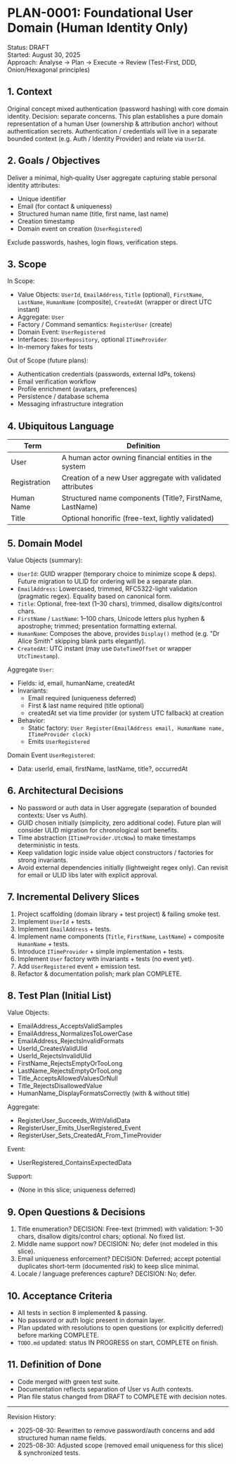 # PLAN-0001: Foundational User Domain (Human Identity Only)

Status: DRAFT  
Started: August 30, 2025  
Approach: Analyse → Plan → Execute → Review (Test-First, DDD, Onion/Hexagonal principles)

## 1. Context
Original concept mixed authentication (password hashing) with core domain identity. Decision: separate concerns. This plan establishes a pure domain representation of a human User (ownership & attribution anchor) without authentication secrets. Authentication / credentials will live in a separate bounded context (e.g. Auth / Identity Provider) and relate via `UserId`.

## 2. Goals / Objectives
Deliver a minimal, high‑quality User aggregate capturing stable personal identity attributes:
* Unique identifier
* Email (for contact & uniqueness)
* Structured human name (title, first name, last name)
* Creation timestamp
* Domain event on creation (`UserRegistered`)

Exclude passwords, hashes, login flows, verification steps.

## 3. Scope
In Scope:
* Value Objects: `UserId`, `EmailAddress`, `Title` (optional), `FirstName`, `LastName`, `HumanName` (composite), `CreatedAt` (wrapper or direct UTC instant)
* Aggregate: `User`
* Factory / Command semantics: `RegisterUser` (create)
* Domain Event: `UserRegistered`
* Interfaces: `IUserRepository`, optional `ITimeProvider`
* In-memory fakes for tests

Out of Scope (future plans):
* Authentication credentials (passwords, external IdPs, tokens)
* Email verification workflow
* Profile enrichment (avatars, preferences)
* Persistence / database schema
* Messaging infrastructure integration

## 4. Ubiquitous Language
| Term | Definition |
|------|------------|
| User | A human actor owning financial entities in the system |
| Registration | Creation of a new User aggregate with validated attributes |
| Human Name | Structured name components (Title?, FirstName, LastName) |
| Title | Optional honorific (free-text, lightly validated) |

## 5. Domain Model
Value Objects (summary):
* `UserId`: GUID wrapper (temporary choice to minimize scope & deps). Future migration to ULID for ordering will be a separate plan.
* `EmailAddress`: Lowercased, trimmed, RFC5322-light validation (pragmatic regex). Equality based on canonical form.
* `Title`: Optional, free-text (1–30 chars), trimmed, disallow digits/control chars.
* `FirstName` / `LastName`: 1–100 chars, Unicode letters plus hyphen & apostrophe; trimmed; presentation formatting external.
* `HumanName`: Composes the above, provides `Display()` method (e.g. "Dr Alice Smith" skipping blank parts elegantly).
* `CreatedAt`: UTC instant (may use `DateTimeOffset` or wrapper `UtcTimestamp`).

Aggregate `User`:
* Fields: id, email, humanName, createdAt
* Invariants:
	- Email required (uniqueness deferred)
	- First & last name required (title optional)
	- createdAt set via time provider (or system UTC fallback) at creation
* Behavior:
	- Static factory: `User Register(EmailAddress email, HumanName name, ITimeProvider clock)`
	- Emits `UserRegistered`

Domain Event `UserRegistered`:
* Data: userId, email, firstName, lastName, title?, occurredAt

## 6. Architectural Decisions
* No password or auth data in User aggregate (separation of bounded contexts: User vs Auth).
* GUID chosen initially (simplicity, zero additional code). Future plan will consider ULID migration for chronological sort benefits.
* Time abstraction (`ITimeProvider.UtcNow`) to make timestamps deterministic in tests.
* Keep validation logic inside value object constructors / factories for strong invariants.
* Avoid external dependencies initially (lightweight regex only). Can revisit for email or ULID libs later with explicit approval.

## 7. Incremental Delivery Slices
1. Project scaffolding (domain library + test project) & failing smoke test.
2. Implement `UserId` + tests.
3. Implement `EmailAddress` + tests.
4. Implement name components (`Title`, `FirstName`, `LastName`) + composite `HumanName` + tests.
5. Introduce `ITimeProvider` + simple implementation + tests.
6. Implement `User` factory with invariants + tests (no event yet).
7. Add `UserRegistered` event + emission test.
8. Refactor & documentation polish; mark plan COMPLETE.

## 8. Test Plan (Initial List)
Value Objects:
* EmailAddress_AcceptsValidSamples
* EmailAddress_NormalizesToLowerCase
* EmailAddress_RejectsInvalidFormats
* UserId_CreatesValidUlid
* UserId_RejectsInvalidUlid
* FirstName_RejectsEmptyOrTooLong
* LastName_RejectsEmptyOrTooLong
* Title_AcceptsAllowedValuesOrNull
* Title_RejectsDisallowedValue
* HumanName_DisplayFormatsCorrectly (with & without title)

Aggregate:
* RegisterUser_Succeeds_WithValidData
* RegisterUser_Emits_UserRegistered_Event
* RegisterUser_Sets_CreatedAt_From_TimeProvider

Event:
* UserRegistered_ContainsExpectedData

Support:
* (None in this slice; uniqueness deferred)

## 9. Open Questions & Decisions
1. Title enumeration? DECISION: Free-text (trimmed) with validation: 1–30 chars, disallow digits/control chars; optional. No fixed list.
2. Middle name support now? DECISION: No; defer (not modeled in this slice).
3. Email uniqueness enforcement? DECISION: Deferred; accept potential duplicates short-term (documented risk) to keep slice minimal.
4. Locale / language preferences capture? DECISION: No; defer.

## 10. Acceptance Criteria
* All tests in section 8 implemented & passing.
* No password or auth logic present in domain layer.
* Plan updated with resolutions to open questions (or explicitly deferred) before marking COMPLETE.
* `TODO.md` updated: status IN PROGRESS on start, COMPLETE on finish.

## 11. Definition of Done
* Code merged with green test suite.
* Documentation reflects separation of User vs Auth contexts.
* Plan file status changed from DRAFT to COMPLETE with decision notes.

---
Revision History:
* 2025-08-30: Rewritten to remove password/auth concerns and add structured human name fields.
* 2025-08-30: Adjusted scope (removed email uniqueness for this slice) & synchronized tests.
